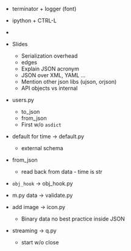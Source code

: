 - terminator + logger (font)
- ipython + CTRL-L
- 

- Slides
    - Serialization overhead
    - edges
    - Explain JSON acronym
    - JSON over XML, YAML ...
    - Mention other json libs (ujson, orjson)
    - API objects vs internal
- users.py 
    - to_json
    - from_json
    - First w/o `asdict`
- default for time -> default.py
    - external schema
- from_json
    - read back from data - time is str
- `obj_hook` -> obj_hook.py
- m.py data -> validate.py
- add image -> icon.py
    - Binary data no best practice inside JSON
- streaming -> q.py
    - start w/o close
